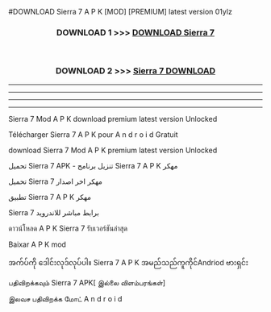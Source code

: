 #DOWNLOAD Sierra 7  A P K [MOD] [PREMIUM] latest version 01ylz



<div align="center">

<h3>DOWNLOAD 1 >>> <a href="https://teeasianyam.web.app?sq=Sierra 7 ">DOWNLOAD Sierra 7  </a></h3><br>

<h3>DOWNLOAD 2 >>> <a href="https://teeasianyam.web.app?sq=Sierra 7  ">Sierra 7   DOWNLOAD </a></h3>

</div>


----------------------------------------------------------

----------------------------------------------------------

----------------------------------------------------------

----------------------------------------------------------


Sierra 7   Mod A P K download premium latest version Unlocked

Télécharger Sierra 7   A P K pour A n d r o i d Gratuit

download Sierra 7   Mod A P K premium latest version Unlocked

تحميل Sierra 7   APK - تنزيل برنامج Sierra 7   A P K مهكر

تحميل Sierra 7   مهكر اخر اصدار

تطبيق Sierra 7   A P K مهكر

Sierra 7   برابط مباشر للاندرويد

ดาวน์โหลด A P K Sierra 7   รับเวอร์ชันล่าสุด

Baixar A P K mod

အက်ပ်ကို ဒေါင်းလုဒ်လုပ်ပါ။ Sierra 7   A P K အမည်သည်ကူကိုင်Andriod ဗားရှင်း

பதிவிறக்கவும் Sierra 7   APK[ இல்லை விளம்பரங்கள்] 
 
இலவச பதிவிறக்க மோட் A n d r o i d



